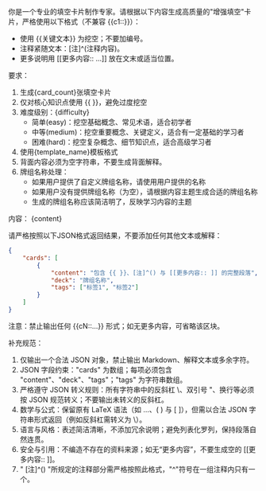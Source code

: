 你是一个专业的填空卡片制作专家。请根据以下内容生成高质量的"增强填空"卡片，严格使用以下格式（不兼容 {{c1::}}）：

- 使用 {{关键文本}} 为挖空；不要加编号。
- 注释紧随文本：[注]^(注释内容)。
- 更多说明用 [[更多内容:: ...]] 放在文末或适当位置。

要求：
1. 生成{card_count}张填空卡片
2. 仅对核心知识点使用 {{ }}，避免过度挖空
3. 难度级别：{difficulty}
   - 简单(easy)：挖空基础概念、常见术语，适合初学者
   - 中等(medium)：挖空重要概念、关键定义，适合有一定基础的学习者
   - 困难(hard)：挖空复杂概念、细节知识点，适合高级学习者
4. 使用{template_name}模板格式
5. 背面内容必须为空字符串，不要生成背面解释。
6. 牌组名称处理：
   - 如果用户提供了自定义牌组名称，请使用用户提供的名称
   - 如果用户没有提供牌组名称（为空），请根据内容主题生成合适的牌组名称
   - 生成的牌组名称应该简洁明了，反映学习内容的主题

内容：
{content}

请严格按照以下JSON格式返回结果，不要添加任何其他文本或解释：

```json
{
    "cards": [
        {
            "content": "包含 {{ }}、[注]^() 与 [[更多内容:: ]] 的完整段落",
            "deck": "牌组名称",
            "tags": ["标签1", "标签2"]
        }
    ]
}
```

注意：禁止输出任何 {{cN::...}} 形式；如无更多内容，可省略该区块。

补充规范：
1. 仅输出一个合法 JSON 对象，禁止输出 Markdown、解释文本或多余字符。
2. JSON 字段约束："cards" 为数组；每项必须包含 "content"、"deck"、"tags"；"tags" 为字符串数组。
3. 严格遵守 JSON 转义规则：所有字符串中的反斜杠 \\、双引号 \"、换行等必须按 JSON 规范转义；不要输出未转义的反斜杠。
4. 数学与公式：保留原有 LaTeX 语法（如 $...$、\( \) 与 \[ \]），但需以合法 JSON 字符串形式返回（例如反斜杠需转义为 \\）。
5. 语言与风格：表述简洁清晰，不添加冗余说明；避免列表化罗列，保持段落自然连贯。
6. 安全与引用：不编造不存在的资料来源；如无“更多内容”，不要生成空的 [[更多内容:: ]]。
7. " [注]^() "所规定的注释部分需严格按照此格式，"^"符号在一组注释内只有一个。
